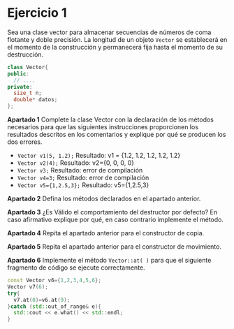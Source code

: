 # Ejercicio 1
Sea una clase vector para almacenar secuencias de números de coma flotante
y doble precisión. La longitud de un objeto `Vector` se establecerá en el momento de la
construcción y permanecerá fija hasta el momento de su destrucción.

```C++
class Vector{
public:
  // ....
private:
  size_t n;
  double* datos;
};
```

__Apartado 1__ Complete la clase Vector con la declaración de los métodos necesarios para que
las siguientes instrucciones proporcionen los resultados descritos en los comentarios y
explique por qué se producen los dos errores.
- `Vector v1(5, 1.2);` Resultado: v1 = {1.2, 1.2, 1.2, 1.2, 1.2}
- `Vector v2(4);`  Resultado: v2={0, 0, 0, 0}
- `Vector v3;` Resultado: error de compilación
- `Vector v4=3;` Resultado: error de compilación
- `Vector v5={1,2.5,3};` Resultado: v5={1,2.5,3}

__Apartado 2__ Defina los métodos declarados en el apartado anterior.

__Apartado 3__  ¿Es Válido el comportamiento del destructor por defecto? En caso afirmativo explique por qué, en caso contrario
implemente el método.

__Apartado 4__ Repita el apartado anterior para el constructor de copia.

__Apartado 5__ Repita el apartado anterior para el constructor de movimiento.

__Apartado 6__ Implemente el método `Vector::at( )` para que el siguiente fragmento de código se ejecute correctamente.
```C++
const Vector v6={1,2,3,4,5,6};
Vector v7(6);
try{
  v7.at(0)=v6.at(9);
}catch (std::out_of_range& e){
  std::cout << e.what() << std::endl;
}
```
